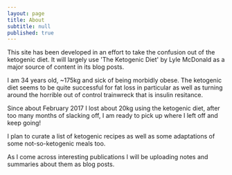 ```yaml
---
layout: page
title: About
subtitle: null
published: true
---
```


This site has been developed in an effort to take the confusion out of the ketogenic diet. It will largely use 'The Ketogenic Diet' by Lyle McDonald as a major source of content in its blog posts.

I am 34 years old, ~175kg and sick of being morbidly obese. The ketogenic diet seems to be quite successful for fat loss in particular as well as turning around the horrible out of control trainwreck that is insulin resitance.

Since about February 2017 I lost about 20kg using the ketogenic diet, after too many months of slacking off, I am ready to pick up where I left off and keep going!

I plan to curate a list of ketogenic recipes as well as some adaptations of some not-so-ketogenic meals too.

As I come across interesting publications I will be uploading notes and summaries about them as blog posts.
